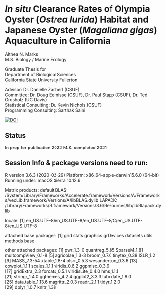 # *In situ* Clearance Rates of Olympia Oyster (*Ostrea lurida*) Habitat and Japanese Oyster (*Magallana gigas*) Aquaculture in California

Althea N. Marks  
M.S. Biology / Marine Ecology

Graduate Thesis for  
Department of Biological Sciences  
California State University Fullerton

Advisor: Dr. Danielle Zacherl (CSUF)  
Committee: Dr. Doug Eernisse (CSUF), Dr. Paul Stapp (CSUF), Dr. Ted Grosholz (UC Davis)  
Statistical Consulting: Dr. Kevin Nichols (CSUF)  
Programming Consulting: Sarthak Saini 


[![DOI](https://zenodo.org/badge/211166776.svg)](https://zenodo.org/badge/latestdoi/211166776)

## Status

In prep for publication 2022
M.S. completed 2021

## Session Info & package versions need to run:

R version 3.6.3 (2020-02-29)
Platform: x86_64-apple-darwin15.6.0 (64-bit)
Running under: macOS Sierra 10.12.6

Matrix products: default
BLAS:   /System/Library/Frameworks/Accelerate.framework/Versions/A/Frameworks/vecLib.framework/Versions/A/libBLAS.dylib
LAPACK: /Library/Frameworks/R.framework/Versions/3.6/Resources/lib/libRlapack.dylib

locale:
[1] en_US.UTF-8/en_US.UTF-8/en_US.UTF-8/C/en_US.UTF-8/en_US.UTF-8

attached base packages:
[1] grid      stats     graphics  grDevices datasets  utils     methods   base     

other attached packages:
 [1] pwr_1.3-0          quantreg_5.85      SparseM_1.81       multcompView_0.1-8
 [5] agricolae_1.3-3    broom_0.7.6        tinytex_0.38       ISLR_1.2          
 [9] MASS_7.3-54        xtable_1.8-4       olsrr_0.5.3        wesanderson_0.3.6 
[13] cowplot_1.1.1      scales_1.1.1       viridis_0.6.2      ggpmisc_0.3.9     
[17] gridExtra_2.3      forcats_0.5.1      viridisLite_0.4.0  hms_1.1.1         
[21] stringr_1.4.0      ggthemes_4.2.4     ggplot2_3.3.3      lubridate_1.8.0   
[25] data.table_1.13.6  magrittr_2.0.3     readr_2.1.1        tidyr_1.2.0       
[29] dplyr_1.0.7        knitr_1.38        




